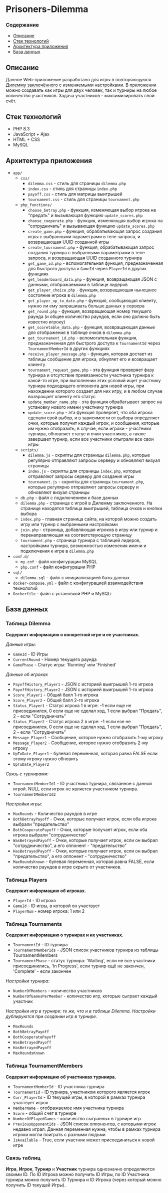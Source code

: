 # Prisoners-Dilemma

### Содержание
- [Описание](#описание)
- [Стек технологий](#стек-технологий)
- [Архитектура приложения](#архитектура-приложения)
- [База данных](#база-данных)

## Описание

Данное Web-приложение разработано для игры в повторяющуюся [Дилемму заключённого](https://en.wikipedia.org/wiki/Prisoner%27s_dilemma) с изменяемыми настройками. В приложении можно создавать как игры для двух человек, так и турниры на любое количество участников. Задача участников - максимизировать свой счёт.

## Стек технологий

- PHP 8.3
- JavaScript + Ajax
- HTML + CSS
- MySQL

## Архитектура приложения 

- `app/` 
    - `css/` 
        - `dilemma.css` - стиль для страницы `dilemma.php`
        - `index.css` - стиль для страницы `index.php`
        - `payoff.css` - стиль для матрицы выигрышей
        - `tournament.css` - стиль для страницы `tournament.php`
    - `php_functions/` 
        - `choose_betray.php` - функция, изменяющая выбор игрока на "предать" и вызывающая функцию `update_scores.php`
        - `choose_cooperate.php` - функция, изменяющая выбор игрока на "сотрудничать" и вызывающая функцию `update_scores.php`
        - `create_game.php` - функция, обрабатывающая запрос создания игры с выбранными параметрами в теле запроса, и возвращающая UUID созданной игры
        - `create_tournament.php` - функция, обрабатывающая запрос создания турнира с выбранными параметрами в теле запроса, и возвращающая UUID созданного турнира
        - `get_game_id.php` - вспомогательная функция, предназначенная для быстрого доступа к `GameId` через `PlayerId` в других функциях
        - `get_leaderboard_data.php` - функция, возвращающая JSON с данными, отображаемыми в таблице лидеров
        - `get_player_choice.php` - функция, возвращающая нынешнее состояние игрока в `dilemma.php`
        - `get_player_up_to_date.php` - функция, сообщающая клиенту, нужно ли ему запрашивать больше данных у сервера
        - `get_round.php` - функция, возвращающая номер текущего раунда (и общее количество раундов, если оно должно быть известно игроку)
        - `get_scoretable_data.php` - функция, возвращающая данные для отображения в таблице очков в `dilemma.php`
        - `get_tournament_id.php` - вспомогательная функция, предназначенная для быстрого доступа к `TournamentId` через `TournamentMemberId` в других функциях
        - `receive_player_message.php` - функция, которая достает из таблицы сообщение для игрока, обнуляет его и возвращает клиенту
        - `tournament_request_game.php` - эта функция проверяет фазу турнира и отсутствие привязанности участника турнира к какой-то игре, при выполнении этих условий ищет участнику турнира подходящего оппонента для новой игры, при нахождении которого создает для них игру, и в любом случае возвращает клиенту его статус
        - `update_member_name.php` - эта функция обрабатывает запрос на установку нового имени участнику турнира
        - `update_score.php` - эта функция проверяет, что оба игрока сделали свой выбор, и в зависимости от выбора определяет очки, которые получит каждый игрок, и сообщения, которые им нужно отобразить; в случае, если игроки - участники турнира, обновляет статус и очки участников, а также завершает турнир, если все участники отыграли все свои игры
    - `scripts/`
        - `dilemma.js` - скрипты для страницы `dilemma.php`, которые регулярно отправляют запросы серверу и обновляют визуал страницы
        - `index.js` - скрипты для страницы `index.php`, которые отправляют запросы серверу для создания игры
        - `tournament.js` - скрипты для страницы `tournament.php`, которые регулярно отправляют запросы серверу и обновляют визуал страницы
    - `db.php` - файл с подключением к базе данных
    - `dilemma.php` - страница с игрой в Дилемму заключенного. На странице находятся таблица выигрышей, таблица очков и кнопки выбора
    - `index.php` - главная страница сайта, на которой можно создать игру или турнир с выбранными настройками
    - `join.php` - страница, добавляющая игроков в игру или турнир и перенаправляющая на соответствующую страницу
    - `tournament.php` - страница турнира с таблицей лидеров, настройками турнира, возможностью изменения имени и подключения к игре в `dilemma.php`
- `conf.d/`
    - `my.cnf` - файл конфигурации MySQL
    - `php.conf` - файл конфигурации PHP
- `sql/` 
    - `dilemma.sql` - файл с инициализацией базы данных
- `docker-compose.yml` - файл с конфигурацией взаимодействия технологий
- `Dockerfile` - файл с установкой PHP и MySQLi

## База данных

### Таблица Dilemma

**Содержит информацию о конкретной игре и ее участниках.**

*Данные игры:*
- `GameId` - ID Игры
- `CurrentRound` - Номер текущего раунда
- `GamePhase` - Статус игры: 'Running' или 'Finished'

*Данные об игроках*
- `PayoffHistory_Player1` - JSON с историей выигрышей 1-го игркоа
- `PayoffHistory_Player2` - JSON с историей выигрышей 1-го игркоа
- `Score_Player1` - Общий балл 1-го игрока
- `Score_Player2` - Общий балл 2-го игрока
- `Status_Player1` - Статус игрока 1 в игре: -1 если еще не присоединился, 0 если еще не сделал ход, 1 если выбрал "Предать", 2 - если "Сотрудничать"
- `Status_Player2` - Статус игрока 2 в игре: -1 если езе не присоединился, 0 если еще не сделал ход, 1 если выбрал "Предать", 2 - если "Сотрудничать"
- `Message_Player1` - Сообщение, которое нужно отобразить 1-му игроку
- `Message_Player2` - Сообщение, которое нужно отобразить 2-му игроку
- `UpToDate_Player1` - булевая переменная, которая равна FALSE если этому игроку нужно обновить
- `UpToDate_Player2`

*Связь с турнирами:*

- `TournamentMemberId1` - ID участника турнира, связанное с данной игрой. NULL если игрок не является участником турнира.
- `TournamentMemberId2` 

*Настройки игры:*
- `MaxRounds` - Количество раундов в игре
- `BothBetrayPayoff` - Очки, которые получает игрок, если оба игрока выбрали "предательство"
- `BothCooperatePayoff` - Очки, которые получает игрок, если оба игрока выбрали "сотрудничество"
- `WasBetrayedPayoff` - Очки, которые получает игрок, если он выбрал "сотрудничество", а его оппонент - "предательство"
- `HasBetrayedPayoff` - Очки, которые получает игрок, если он выбрал "предательство", а его оппонент - "сотрудничество"
- `MaxRoundsKnown` - булевая переменная, которая равна FALSE, если количество раундов в игре скрыто от участников.

### Таблица Players

**Содержит информацию об игроках.**

- `PlayerId` - ID игрока
- `GameId` - ID игры, в которой он участвует
- `PlayerNum` - номер игрока: 1 или 2

### Таблица Tournaments

**Содержит информацию о турнирах и их участниках.**

- `TournamentId` - ID турнира
- `TournamentMemberIds` - JSON список участников турнира из таблицы TournamentMembers 
- `TournamentPhase` - статус турнира: 'Waiting', если не все участники присоединились, 'In Progress', если турнир ещё не закончен, 'Complete' - если закончен

*Настройки турнира:*
- `NumberOfMembers` - количество участников
- `NumberOfGamesPerMember` - количество игр, которые сыграет каждый участник

*Настройки игр в турнире: те же, что и в таблице Dilemma. Настройки дублируются при создании игр в турнире.*
- `MaxRounds` 
- `BothBetrayPayoff`
- `BothCooperatePayoff`
- `WasBetrayedPayoff`
- `HasBetrayedPayoff`
- `MaxRoundsKnown`

### Таблица TournamentMembers

**Содержит информацию об участниках турниира.**

- `TournamentMemberId` - ID участника турнира
- `TournamentId` - ID турнира, участником которого является игрок
- `Curr_PlayerId` - ID текущей игры, в которой в рамках турнира участвует игрок
- `MemberName` - отображаемое имя участника турнира
- `Score` - общий счет в турнире
- `NumberOfPlayedGames` - количество сыгранных в турнире игр
- `PreviousOpponentIds` - JSON список оппонентов, с которыми игрок недавно играл. Данная переменная нужна, чтобы в рамках турнира игроки могли поиграть с разными людьми
- `IsAvailable` - True, если участник может присоединиться к новой игре

### Связь таблиц

**Игра**, **Игрок**, **Турнир** и **Участник** турнира однозначно определяются своими ID. По ID Игрока можно получить ID Игры, по ID Участника турнира можно получить ID Турнира и ID Игрока (через который можно получить ID текущей Игры).